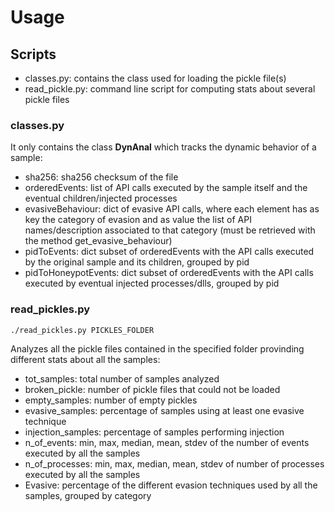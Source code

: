 # Usage

## Scripts

- classes.py: contains the class used for loading the pickle file(s)
- read_pickle.py: command line script for computing stats about several pickle files

### classes.py

It only contains the class **DynAnal** which tracks the dynamic behavior of a sample:
- sha256: sha256 checksum of the file
- orderedEvents: list of API calls executed by the sample itself and the eventual children/injected processes
- evasiveBehaviour: dict of evasive API calls, where each element has as key the category of evasion and as value the list of API names/description associated to that category (must be retrieved with the method get_evasive_behaviour)
- pidToEvents: dict subset of orderedEvents with the API calls executed by the original sample and its children, grouped by pid
- pidToHoneypotEvents: dict subset of orderedEvents with the API calls executed by  eventual injected processes/dlls, grouped by pid

### read_pickles.py

```bash
./read_pickles.py PICKLES_FOLDER
```

Analyzes all the pickle files contained in the specified folder provinding different stats about all the samples:

- tot_samples: total number of samples analyzed
- broken_pickle: number of pickle files that could not be loaded
- empty_samples: number of empty pickles
- evasive_samples: percentage of samples using at least one evasive technique
- injection_samples: percentage of samples performing injection
- n_of_events: min, max, median, mean, stdev of the number of events executed by all the samples
- n_of_processes: min, max, median, mean, stdev of number of processes executed by all the samples
- Evasive: percentage of the different evasion techniques used by all the samples, grouped by category 